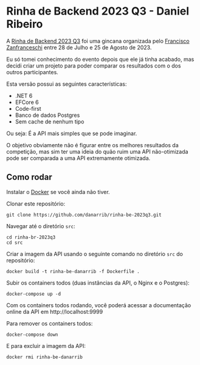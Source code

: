 # Rinha de Backend 2023 Q3 - Daniel Ribeiro

A [Rinha de Backend 2023 Q3](https://github.com/zanfranceschi/rinha-de-backend-2023-q3) foi uma gincana organizada pelo [Francisco Zanfranceschi](https://github.com/zanfranceschi) entre 28 de Julho e 25 de Agosto de 2023.

Eu só tomei conhecimento do evento depois que ele já tinha acabado, mas decidi criar um projeto para poder comparar os resultados com o dos outros participantes.

Esta versão possui as seguintes características:
* .NET 6
* EFCore 6
* Code-first
* Banco de dados Postgres
* Sem cache de nenhum tipo

Ou seja: É a API mais simples que se pode imaginar.

O objetivo obviamente não é figurar entre os melhores resultados da competição, mas sim ter uma ideia do quão ruim uma API não-otimizada pode ser comparada a uma API extremamente otimizada.

## Como rodar

Instalar o [Docker](https://www.docker.com/) se você ainda não tiver.

Clonar este repositório: 
```
git clone https://github.com/danarrib/rinha-be-2023q3.git
```

Navegar até o diretório ```src```:
```
cd rinha-br-2023q3
cd src
```

Criar a imagem da API usando o seguinte comando no diretório ```src``` do repositório:
```
docker build -t rinha-be-danarrib -f Dockerfile .
```

Subir os containers todos (duas instâncias da API, o Nginx e o Postgres):
```
docker-compose up -d
```

Com os containers todos rodando, você poderá acessar a documentação online da API em http://localhost:9999

Para remover os containers todos:
```
docker-compose down
```

E para excluir a imagem da API:
```
docker rmi rinha-be-danarrib
```